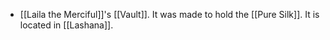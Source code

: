 - [[Laila the Merciful]]'s [[Vault]]. It was made to hold the [[Pure Silk]]. It is located in [[Lashana]].